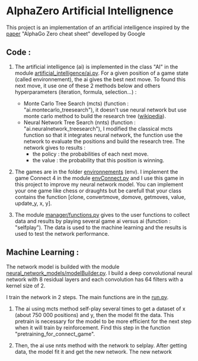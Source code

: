 # AlphaZero Artificial Intellignence
This project is an implementation of an artificial intelligence inspired by the [paper](https://medium.com/applied-data-science/alphago-zero-explained-in-one-diagram-365f5abf67e0) "AlphaGo Zero cheat sheet" develloped by Google 

## Code :
1. The artificial intelligence (ai) is implemented in the class "AI" in the module [artificial_intelligence/ai.py](https://github.com/JonathanVengadasalam/AlphaZero-Artificial-Intelligence/blob/master/artificial_intelligence/ai.py). For a given position of a game state (called environnement), the ai gives the best next move. To found this next move, it use one of these 2 methods below and others hyperparameters (iteration, formula, selection...) :
   - Monte Carlo Tree Search (mcts) (function : "ai.montecarlo_treesearch"), it doesn't use neural network but use monte carlo method to build the research tree ([wikipedia](https://en.wikipedia.org/wiki/Monte_Carlo_tree_search)).
   - Neural Network Tree Search (nnts) (function : "ai.neuralnetwork_treesearch"), I modified the classical mcts function so that it integrates neural network, the function use the network to evaluate the positions and build the research tree. The network gives to results :
     - the policy : the probabilities of each next move.
     - the value : the probability that this position is winning.

2. The games are in the folder [environnements](https://github.com/JonathanVengadasalam/AlphaZero-Artificial-Intelligence/tree/master/environnements) (env). I implement the game Connect 4 in the module [envConnect.py](https://github.com/JonathanVengadasalam/AlphaZero-Artificial-Intelligence/blob/master/environnements/envConnect.py) and I use this game in this project to improve my neural network model. You can implement your one game like chess or draughts but be carefull that your class contains the function [clone, convertmove, domove, getmoves, value, update_y, x, y].

3. The module [manager/functions.py](https://github.com/JonathanVengadasalam/AlphaZero-Artificial-Intelligence/blob/master/manager/functions.py) gives to the user functions to collect data and results by playing several game ai versus ai (function : "selfplay"). The data is used to the machine learning and the results is used to test the network performance.

## Machine Learning :
The network model is builded with the module [neural_network_models/modelBuilder.py](https://github.com/JonathanVengadasalam/AlphaZero-Artificial-Intelligence/blob/master/neural_network_models/modelBuilder.py). I build a deep convolutional neural network with 8 residual layers and each convolution has 64 filters with a kernel size of 2.

I train the network in 2 steps. The main functions are in the [run.py](https://github.com/JonathanVengadasalam/AlphaZero-Artificial-Intelligence/blob/master/run.py).

1. The ai using mcts method self-play several times to get a dataset of x (about 750 000 positions) and y, then the model fit the data. This pretrain is necessary for the model to be more efficient for the next step when it will train by reinforcement. Find this step in the function "pretraining_for_connect_game".

2. Then, the ai use nnts method with the network to selplay. After getting data, the model fit it and get the new network. The new network


